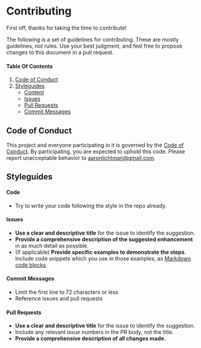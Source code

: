 # Contributing

First off, thanks for taking the time to contribute!

The following is a set of guidelines for contributing. These are mostly guidelines, not rules. Use your best judgment, and feel free to propose changes to this document in a pull request.

#### Table Of Contents

1. [Code of Conduct](#code-of-conduct)
1. [Styleguides](#styleguides)
  	+ [Content](#content)
  	+ [Issues](#issues)
  	+ [Pull Requests](#pull-requests)
  	+ [Commit Messages](#commit-messages)


## Code of Conduct

This project and everyone participating in it is governed by the [Code of Conduct](CODE_OF_CONDUCT.md). By participating, you are expected to uphold this code. Please report unacceptable behavior to [aaronlichtman@gmail.com](mailto:aaronlichtman@gmail.com).

## Styleguides

#### Code

* Try to write your code following the style in the repo already.

#### Issues

* **Use a clear and descriptive title** for the issue to identify the suggestion.
* **Provide a comprehensive description of the suggested enhancement** in as much detail as possible.
* (If applicable) **Provide specific examples to demonstrate the steps**. Include code snippets which you use in those examples, as [Markdown code blocks](https://help.github.com/articles/markdown-basics/#multiple-lines).

#### Commit Messages

* Limit the first line to 72 characters or less
* Reference issues and pull requests

#### Pull Requests

* **Use a clear and descriptive title** for the issue to identify the suggestion.
* Include any relevant issue numbers in the PR body, not the title.
* **Provide a comprehensive description of all changes made.**
